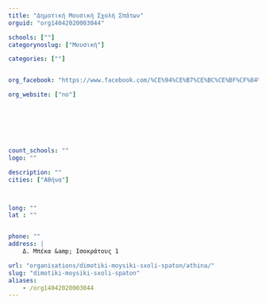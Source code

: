 ```yaml
---
title: "Δημοτική Μουσική Σχολή Σπάτων"
orguid: "org14042020003044"

schools: [""]
categorynoslug: ["Μουσική"]

categories: [""]


org_facebook: "https://www.facebook.com/%CE%94%CE%B7%CE%BC%CE%BF%CF%84%CE%B9%CE%BA%CE%AE-%CE%9C%CE%BF%CF%85%CF%83%CE%B9%CE%BA%CE%AE-%CE%A3%CF%87%CE%BF%CE%BB%CE%AE-%CE%A3%CF%80%CE%AC%CF%84%CF%89%CE%BD-140851749960124/"

org_website: ["no"]







count_schools: ""
logo: ""

description: ""
cities: ["Αθήνα"]



long: ""
lat : ""


phone: ""
address: |
    Δ. Μπέκα &amp; Ισοκράτους 1

url: "organisations/dimotiki-moysiki-sxoli-spaton/athina/"
slug: "dimotiki-moysiki-sxoli-spaton"
aliases:
    - /org14042020003044
---
```



